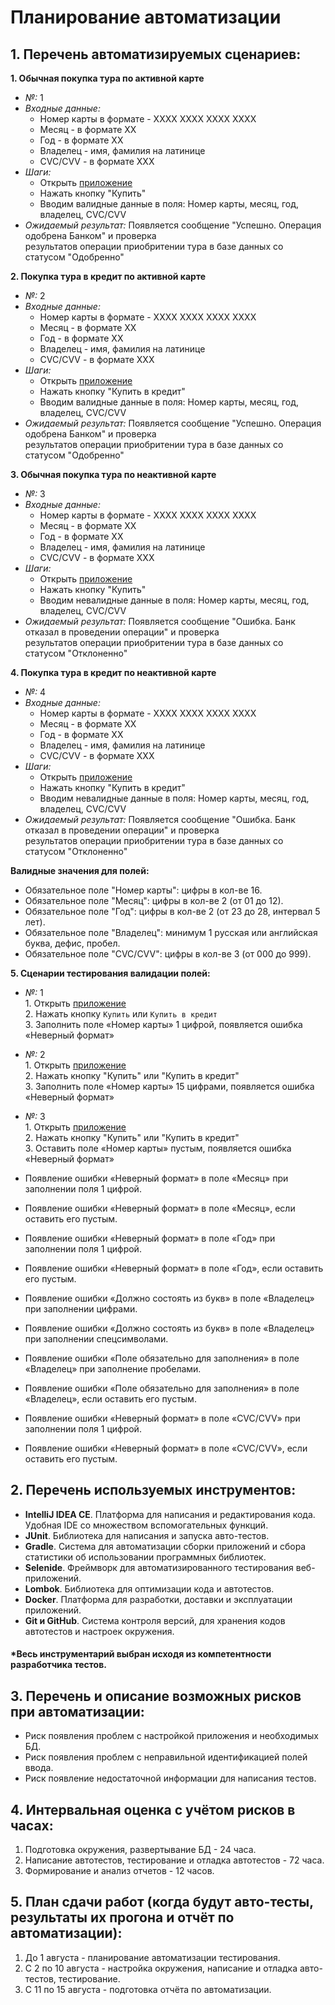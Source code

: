 # Планирование автоматизации

## 1. Перечень автоматизируемых сценариев:
**1. Обычная покупка тура по активной карте**
   - _№:_ 1
   - _Входные данные:_
        - Номер карты в формате - XXXX XXXX XXXX XXXX
        - Месяц - в формате XX
        - Год - в формате XX
        - Владелец - имя, фамилия на латинице
        - CVC/CVV - в формате XXX
   - _Шаги:_
        - Открыть [приложение](http://localhost:8080/)
        - Нажать кнопку "Купить"
        - Вводим валидные данные в поля: Номер карты, месяц, год, владелец, CVC/CVV
   - _Ожидаемый результат:_ Появляется сообщение "Успешно. Операция одобрена Банком" и проверка\
     результатов операции приобритении тура в базе данных со статусом "Одобренно"
    
**2. Покупка тура в кредит по активной карте**
   - _№:_ 2
   - _Входные данные:_
        - Номер карты в формате - XXXX XXXX XXXX XXXX
        - Месяц - в формате XX
        - Год - в формате XX
        - Владелец - имя, фамилия на латинице
        - CVC/CVV - в формате XXX
   - _Шаги:_
        - Открыть [приложение](http://localhost:8080/)
        - Нажать кнопку "Купить в кредит"
        - Вводим валидные данные в поля: Номер карты, месяц, год, владелец, CVC/CVV
   - _Ожидаемый результат:_ Появляется сообщение "Успешно. Операция одобрена Банком" и проверка\
     результатов операции приобритении тура в базе данных со статусом "Одобренно"

**3. Обычная покупка тура по неактивной карте**
   - _№:_ 3
   - _Входные данные:_
        - Номер карты в формате - XXXX XXXX XXXX XXXX
        - Месяц - в формате XX
        - Год - в формате XX
        - Владелец - имя, фамилия на латинице
        - CVC/CVV - в формате XXX
   - _Шаги:_
        - Открыть [приложение](http://localhost:8080/)
        - Нажать кнопку "Купить"
        - Вводим невалидные данные в поля: Номер карты, месяц, год, владелец, CVC/CVV
   - _Ожидаемый результат:_ Появляется сообщение "Ошибка. Банк отказал в проведении операции" и проверка\
     результатов операции приобритении тура в базе данных со статусом "Отклоненно"

**4. Покупка тура в кредит по неактивной карте**
   - _№:_ 4
   - _Входные данные:_
        - Номер карты в формате - XXXX XXXX XXXX XXXX
        - Месяц - в формате XX
        - Год - в формате XX
        - Владелец - имя, фамилия на латинице
        - CVC/CVV - в формате XXX
   - _Шаги:_
        - Открыть [приложение](http://localhost:8080/)
        - Нажать кнопку "Купить в кредит"
        - Вводим невалидные данные в поля: Номер карты, месяц, год, владелец, CVC/CVV
   - _Ожидаемый результат:_ Появляется сообщение "Ошибка. Банк отказал в проведении операции" и проверка\
     результатов операции приобритении тура в базе данных со статусом "Отклоненно"

**Валидные значения для полей:**
   - Обязательное поле "Номер карты": цифры в кол-ве 16.
   - Обязательное поле "Месяц": цифры в кол-ве 2 (от 01 до 12).
   - Обязательное поле "Год": цифры в кол-ве 2 (от 23 до 28, интервал 5 лет).
   - Обязательное поле "Владелец": минимум 1 русская или английская буква, дефис, пробел.
   - Обязательное поле "CVC/CVV": цифры в кол-ве 3 (от 000 до 999).

**5. Сценарии тестирования валидации полей:**
   - _№:_ 1\
            1. Открыть [приложение](http://localhost:8080/)\
            2. Нажать кнопку `Купить` или `Купить в кредит`\
            3. Заполнить поле «Номер карты» 1 цифрой, появляется ошибка «Неверный формат»
   - _№:_ 2\
            1. Открыть [приложение](http://localhost:8080/)\
            2. Нажать кнопку "Купить" или "Купить в кредит"\
            3. Заполнить поле «Номер карты» 15 цифрами, появляется ошибка «Неверный формат»
   - _№:_ 3\
            1. Открыть [приложение](http://localhost:8080/)\
            2. Нажать кнопку "Купить" или "Купить в кредит"\
            3. Оставить поле «Номер карты» пустым, появляется ошибка «Неверный формат»


   - Появление ошибки «Неверный формат» в поле «Месяц» при заполнении поля 1 цифрой.
   - Появление ошибки «Неверный формат» в поле «Месяц», если оставить его пустым.
   - Появление ошибки «Неверный формат» в поле «Год» при заполнении поля 1 цифрой.
   - Появление ошибки «Неверный формат» в поле «Год», если оставить его пустым.
   - Появление ошибки «Должно состоять из букв» в поле «Владелец» при заполнении цифрами.
   - Появление ошибки «Должно состоять из букв» в поле «Владелец» при заполнении спецсимволами.
   - Появление ошибки «Поле обязательно для заполнения» в поле «Владелец» при заполнение пробелами.
   - Появление ошибки «Поле обязательно для заполнения» в поле «Владелец», если оставить его пустым.
   - Появление ошибки «Неверный формат» в поле «CVC/CVV» при заполнении поля 1 цифрой.
   - Появление ошибки «Неверный формат» в поле «CVC/CVV», если оставить его пустым.

## 2. Перечень используемых инструментов:
* **IntelliJ IDEA CE**. Платформа для написания и редактирования кода. Удобная IDE со множеством вспомогательных функций.
* **JUnit**. Библиотека для написания и запуска авто-тестов.
* **Gradle**. Система для автоматизации сборки приложений и сбора статистики об использовании программных библиотек.
* **Selenide**. Фреймворк для автоматизированного тестирования веб-приложений.
* **Lombok**. Библиотека для оптимизации кода и автотестов.
* **Docker**. Платформа для разработки, доставки и эксплуатации приложений.
* **Git и GitHub**. Система контроля версий, для хранения кодов автотестов и настроек окружения.
#### *Весь инструментарий выбран исходя из компетентности разработчика тестов.

## 3. Перечень и описание возможных рисков при автоматизации:
* Риск появления проблем с настройкой приложения и необходимых БД.
* Риск появления проблем с неправильной идентификацией полей ввода.
* Риск появление недостаточной информации для написания тестов.

## 4. Интервальная оценка с учётом рисков в часах:
1. Подготовка окружения, развертывание БД - 24 часа.
2. Написание автотестов, тестирование и отладка автотестов -  72 часа.
3. Формирование и анализ отчетов - 12 часов.

## 5. План сдачи работ (когда будут авто-тесты, результаты их прогона и отчёт по автоматизации):
1. До 1 августа - планирование автоматизации тестирования.
2. С 2 по 10 августа - настройка окружения, написание и отладка авто-тестов, тестирование.
3. С 11 по 15 августа - подготовка отчёта по автоматизации.